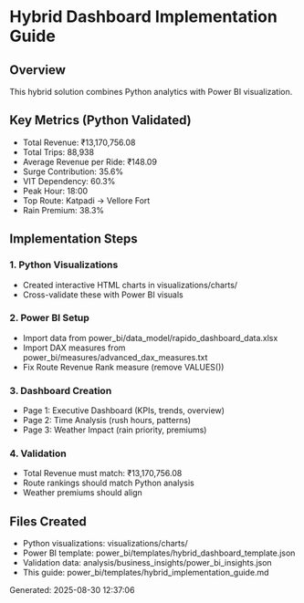 # Hybrid Dashboard Implementation Guide

## Overview
This hybrid solution combines Python analytics with Power BI visualization.

## Key Metrics (Python Validated)
- Total Revenue: ₹13,170,756.08
- Total Trips: 88,938
- Average Revenue per Ride: ₹148.09
- Surge Contribution: 35.6%
- VIT Dependency: 60.3%
- Peak Hour: 18:00
- Top Route: Katpadi → Vellore Fort
- Rain Premium: 38.3%

## Implementation Steps

### 1. Python Visualizations
- Created interactive HTML charts in visualizations/charts/
- Cross-validate these with Power BI visuals

### 2. Power BI Setup
- Import data from power_bi/data_model/rapido_dashboard_data.xlsx
- Import DAX measures from power_bi/measures/advanced_dax_measures.txt
- Fix Route Revenue Rank measure (remove VALUES())

### 3. Dashboard Creation
- Page 1: Executive Dashboard (KPIs, trends, overview)
- Page 2: Time Analysis (rush hours, patterns)
- Page 3: Weather Impact (rain priority, premiums)

### 4. Validation
- Total Revenue must match: ₹13,170,756.08
- Route rankings should match Python analysis
- Weather premiums should align

## Files Created
- Python visualizations: visualizations/charts/
- Power BI template: power_bi/templates/hybrid_dashboard_template.json
- Validation data: analysis/business_insights/power_bi_insights.json
- This guide: power_bi/templates/hybrid_implementation_guide.md

Generated: 2025-08-30 12:37:06
